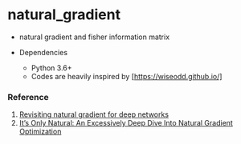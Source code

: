 # natural_gradient

- natural gradient and fisher information matrix
  
- Dependencies
  - Python 3.6+
  - Codes are heavily inspired by [https://wiseodd.github.io/]

### Reference
1. [Revisiting natural gradient for deep networks]
2. [It’s Only Natural: An Excessively Deep Dive Into Natural Gradient Optimization]

[Revisiting natural gradient for deep networks]: https://arxiv.org/abs/1301.3584
[It’s Only Natural: An Excessively Deep Dive Into Natural Gradient Optimization]: https://towardsdatascience.com/its-only-natural-an-excessively-deep-dive-into-natural-gradient-optimization-75d464b89dbb
[https://wiseodd.github.io/]: https://wiseodd.github.io/techblog/2018/03/14/natural-gradient/
